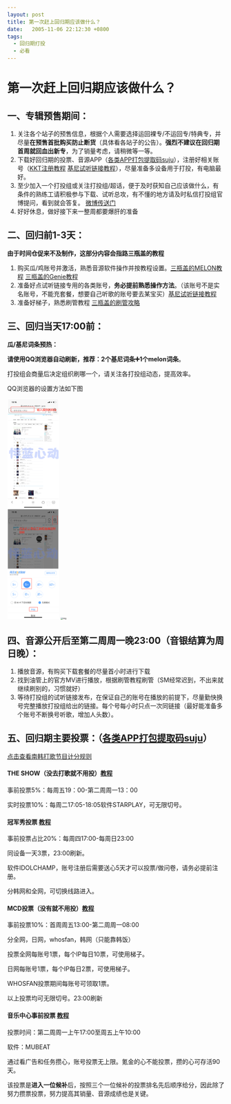 ```yaml
---
layout: post
title: 第一次赶上回归期应该做什么？
date:   2005-11-06 22:12:30 +0800
tags:
  - 回归期打投
  - 必看
---
```


# 第一次赶上回归期应该做什么？

## 一、专辑预售期间：

1. 关注各个站子的预售信息，根据个人需要选择运回裸专/不运回专/特典专，并尽量**在预售首批购买防止断货**（具体看各站子的公告）。**强烈不建议在回归期首周就回血出新专**，为了销量考虑，请稍微等一等。
2. 下载好回归期的投票、音源APP（[各类APP打包提取码suju](https://pan.baidu.com/s/19xXZmG-SM_nCxp82VkmDlQ)），注册好相关账号（[KKT注册教程]([https://plxd05.gitee.io/2020/08/12/KKT%E6%B3%A8%E5%86%8C%E6%95%99%E7%A8%8B.html)   [基尼试听链接教程]([https://plxd05.gitee.io/2020/08/12/%E5%9F%BA%E5%B0%BC%E8%AF%95%E5%90%AC%E9%93%BE%E6%8E%A5%E6%95%99%E7%A8%8B.html)），尽量准备多设备用于打投，有电脑最好。
3. 至少加入一个打投组或关注打投组/超话，便于及时获知自己应该做什么，有条件的熟练工请积极参与下载、试听总攻，有不懂的地方请及时私信打投组官博提问，看到就会答复。 [微博传送门](https://weibo.com/u/7328949300)
4. 好好休息，做好接下来一整周都要爆肝的准备



## 二、回归前1-3天：

**由于时间仓促来不及制作，这部分内容会指路三瓶盖的教程**

1. 购买瓜/鸡账号并激活，熟悉音源软件操作并按教程设置。[三瓶盖的MELON教程](https://weibo.com/6492162465/IryfA9LDg?filter=hot&root_comment_id=0)  [三瓶盖的Genie教程](https://weibo.com/6492162465/Hq6KeEN1i?filter=hot&root_comment_id=0&type=comment#_rnd1597731265825)
2. 准备好点试听链接专用的各类账号，**务必提前熟悉操作方法**。（该账号不是实名账号，不能充套餐，想要自己听歌的账号要去某宝买）[基尼试听链接教程]([https://plxd05.gitee.io/2020/08/12/%E5%9F%BA%E5%B0%BC%E8%AF%95%E5%90%AC%E9%93%BE%E6%8E%A5%E6%95%99%E7%A8%8B.html)
3. 准备好梯子，熟悉刷管教程 [三瓶盖的刷管攻略](https://weibo.com/6492162465/HsTS3g2WG?filter=hot&root_comment_id=0)

## 三、回归当天17:00前：

**瓜/基尼词条预热：**

**请使用QQ浏览器自动刷新，推荐：2个基尼词条➕1个melon词条**。

打投组会商量后决定组织刷哪一个，请关注各打投组动态，提高效率。

QQ浏览器的设置方法如下图

<img src="https://raw.githubusercontent.com/penglanxindong1106/pic/master/007ZZwvGly1gfkw02w18pj30nk2se1kx.jpg" alt="img" style="zoom:50%;" />

<img src="https://wx4.sinaimg.cn/large/007ZZwvGly1gfl6xk6t1gj30nk2seb29.jpg" alt="img" style="zoom: 33%;" />





## 四、音源公开后至第二周周一晚23:00（音银结算为周日晚）：

1. 播放音源，有购买下载套餐的尽量首小时进行下载
2. 找到油管上的官方MV进行播放，根据刷管教程刷管（SM经常迟到，不出来就继续刷别的，习惯就好）
3. 等待打投组的试听链接发布，在保证自己的账号在播放的前提下，尽量勤快换号完整播放打投组给出的链接。每个号每小时只点一次同链接（最好能准备多个账号不断换号听歌，增加人头数）。

## 五、回归期主要投票：（[各类APP打包提取码suju](https://pan.baidu.com/s/19xXZmG-SM_nCxp82VkmDlQ)）

[点击查看南韩打歌节目计分规则](https://plxd05.gitee.io/2020/08/10/%E5%8D%97%E9%9F%A9%E6%89%93%E6%AD%8C%E8%8A%82%E7%9B%AE%E8%AE%A1%E5%88%86%E8%A7%84%E5%88%99.html)

#### THE SHOW（没去打歌就不用投）[教程](https://plxd05.gitee.io/2020/08/12/The-Show-StarPlay%E6%8A%95%E7%A5%A8%E6%95%99%E7%A8%8B.html)

事前投票5%：每周五19：00-第二周周一13：00

实时投票10%：每周二17:05-18:05软件STARPLAY，可无限切号。

#### 冠军秀投票 [教程](https://plxd05.gitee.io/tech/2020/08/12/%E5%86%A0%E5%86%9B%E7%A7%80%E6%8A%95%E7%A5%A8.html)

事前投票占比20%：每周四17:00-每周日23:00

同设备一天3票，23:00刷新。

软件IDOLCHAMP，账号注册后需要送心5天才可以投票/做问卷，请务必提前注册。

分韩网和全网，可切换线路进入。

#### MCD投票（没有就不用投）[教程](https://plxd05.gitee.io/tech/2020/08/12/MCD.html)

事前投票10%：首周周五13:00-第二周周一08:00

分全网，日网，whosfan，韩网（只能靠韩饭）

投票全网每账号1票，每个IP每日10票，可使用梯子。

日网每账号1票，每个IP每日2票，可使用梯子。

WHOSFAN投票期间每账号可领取1票。

以上投票均可无限切号。23:00刷新

#### 音乐中心事前投票 [教程](https://plxd05.gitee.io/tech/2020/08/12/%E9%9F%B3%E4%B9%90%E4%B8%AD%E5%BF%83mubeat%E6%8A%95%E7%A5%A8.html)

投票时间：第二周周一上午17:00至周五上午10:00

软件：MUBEAT

通过看广告和任务攒心，账号投票无上限。氪金的心不能投票，攒的心可存活90天。

该投票是**进入一位候补**后，按照三个一位候补的投票排名先后顺序给分，因此除了努力攒票投票，努力提高其销量、音源成绩也是关键。